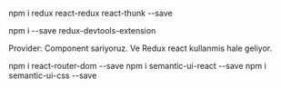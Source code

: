 npm i redux react-redux react-thunk --save

npm i --save redux-devtools-extension

Provider:
Component sariyoruz. Ve Redux react kullanmis hale geliyor.

npm i react-router-dom --save
npm i semantic-ui-react --save
npm i semantic-ui-css --save